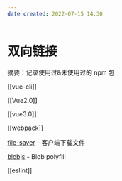 ```yaml
---
date created: 2022-07-15 14:30
---
```


# 双向链接

摘要：记录使用过&未使用过的 npm 包

[[vue-cli]]

[[Vue2.0]]

[[vue3.0]]

[[webpack]]

[file-saver](https://github.com/eligrey/FileSaver.js/blob/master/dist/FileSaver.js) - 客户端下载文件

[blobjs](https://github.com/clarketm/Blob.js/blob/master/Blob.js) - Blob polyfill

[[eslint]]
